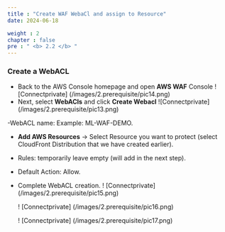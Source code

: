 ```yaml
---
title : "Create WAF WebaCl and assign to Resource"
date: 2024-06-18

weight : 2
chapter : false
pre : " <b> 2.2 </b> "
---
```


### Create a WebACL

- Back to the AWS Console homepage and open **AWS WAF** Console
  ![Connectprivate] (/images/2.prerequisite/pic14.png)
- Next, select **WebACls** and click **Create Webacl**
  ![Connectprivate] (/images/2.prerequisite/pic13.png)


-WebACL name: Example: ML-WAF-DEMO.
- **Add AWS Resources** → Select Resource you want to protect (select CloudFront Distribution that we have created earlier).
- Rules: temporarily leave empty (will add in the next step).
- Default Action: Allow.
- Complete WebACL creation.
  ! [Connectprivate] (/images/2.prerequisite/pic15.png)

  ! [Connectprivate] (/images/2.prerequisite/pic16.png)

  ! [Connectprivate] (/images/2.prerequisite/pic17.png)